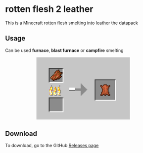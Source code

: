 # rotten flesh 2 leather

This is a Minecraft rotten flesh smelting into leather the datapack

## Usage

Can be used **furnace**, **blast furnace** or **campfire** smelting

<p align="center">
  <img src="pack.png" style="width:60%">
</p>

## Download

To download, go to the GitHub [Releases page](https://github.com/Lete114/minecraft_datapack_rotten_flesh2leather/releases)
